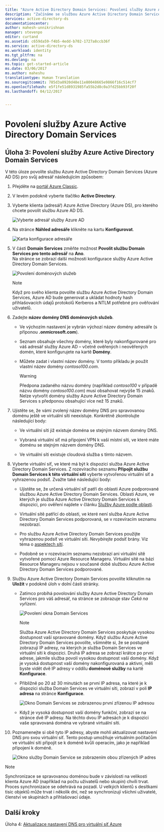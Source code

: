 ```yaml
---
title: "Azure Active Directory Domain Services: Povolení služby Azure Active Directory Domain Services | Dokumentace Microsoftu"
description: "Začínáme se službou Azure Active Directory Domain Services"
services: active-directory-ds
documentationcenter: 
author: mahesh-unnikrishnan
manager: stevenpo
editor: curtand
ms.assetid: c659da59-f4b5-4edd-b702-1727a8ccb36f
ms.service: active-directory-ds
ms.workload: identity
ms.tgt_pltfrm: na
ms.devlang: na
ms.topic: get-started-article
ms.date: 03/06/2017
ms.author: maheshu
translationtype: Human Translation
ms.sourcegitcommit: 785d3a8920d48e11e80048665e9866f16c514cf7
ms.openlocfilehash: e5f1fe51d8931985fa55b2d8c0a3fd25bb93f20f
ms.lasthandoff: 04/12/2017


---
```

# <a name="enable-azure-active-directory-domain-services"></a>Povolení služby Azure Active Directory Domain Services
## <a name="task-3-enable-azure-active-directory-domain-services"></a>Úloha 3: Povolení služby Azure Active Directory Domain Services
V této úloze povolíte službu Azure Active Directory Domain Services (Azure AD DS) pro svůj adresář následujícím způsobem:

1. Přejděte na [portál Azure Classic](https://manage.windowsazure.com).
2. V levém podokně vyberte tlačítko **Active Directory**.
3. Vyberte klienta (adresář) Azure Active Directory (Azure DS), pro kterého chcete povolit službu Azure AD DS.

    ![Vyberte adresář služby Azure AD](./media/active-directory-domain-services-getting-started/select-aad-directory.png)
4. Na stránce **Náhled adresáře** klikněte na kartu **Konfigurovat**.

    ![Karta konfigurace adresáře](./media/active-directory-domain-services-getting-started/configure-tab.png)
5. V části **Domain Services** změňte možnost **Povolit službu Domain Services pro tento adresář** na **Ano**.  
    Na stránce se zobrazí další možnosti konfigurace služby Azure Active Directory Domain Services.

    ![Povolení doménových služeb](./media/active-directory-domain-services-getting-started/enable-domain-services.png)

   > [!NOTE]
   > Když pro svého klienta povolíte službu Azure Active Directory Domain Services, Azure AD bude generovat a ukládat hodnoty hash přihlašovacích údajů protokolů Kerberos a NTLM potřebné pro ověřování uživatelů.
   >
   >
6. Zadejte **název domény DNS doménových služeb**.

   * Ve výchozím nastavení je vybrán výchozí název domény adresáře (s příponou **.onmicrosoft.com**).

   * Seznam obsahuje všechny domény, které byly nakonfigurované pro váš adresář služby Azure AD – včetně ověřených i neověřených domén, které konfigurujete na kartě **Domény**.

   * Můžete zadat i vlastní název domény. V tomto příkladu je použit vlastní název domény *contoso100.com*.

     > [!WARNING]
     > Předpona zadaného názvu domény (například *contoso100* v případě názvu domény *contoso100.com*) musí obsahovat nejvýše 15 znaků. Nelze vytvořit domény služby Azure Active Directory Domain Services s předponou obsahující více než 15 znaků.
     >
     >
7. Ujistěte se, že vámi zvolený název domény DNS pro spravovanou doménu ještě ve virtuální síti neexistuje. Konkrétně zkontrolujte následující body:

   * Ve virtuální síti již existuje doména se stejným názvem domény DNS.

   * Vybraná virtuální síť má připojení VPN k vaší místní síti, ve které máte doménu se stejným názvem domény DNS.

   * Ve virtuální síti existuje cloudová služba s tímto názvem.
8. Vyberte virtuální síť, ve které má být k dispozici služba Azure Active Directory Domain Services. Z rozevíracího seznamu **Připojit službu Domain Services k této virtuální síti** vyberte vytvořenou virtuální síť a vyhrazenou podsíť. Zvažte také následující body:

   * Ujistěte se, že určená virtuální síť patří do oblasti Azure podporované službou Azure Active Directory Domain Services. Oblasti Azure, ve kterých je služba Azure Active Directory Domain Services k dispozici, pro ověření najdete v článku [Služby Azure podle oblasti](https://azure.microsoft.com/regions/#services/).

   * Virtuální sítě patřící do oblasti, ve které není služba Azure Active Directory Domain Services podporovaná, se v rozevíracím seznamu nezobrazí.

   * Pro službu Azure Active Directory Domain Services použijte vyhrazenou podsíť ve virtuální síti. *Nevybírejte* podsíť brány. Viz téma o [aspektech sítí](active-directory-ds-networking.md).

   * Podobně se v rozevíracím seznamu nezobrazí ani virtuální sítě vytvořené pomocí Azure Resource Manageru. Virtuální sítě na bázi Resource Manageru nejsou v současné době službou Azure Active Directory Domain Services podporované.
9. Službu Azure Active Directory Domain Services povolíte kliknutím na **Uložit** v podokně úloh v dolní části stránky. 
    * Zatímco probíhá povolování služby Azure Active Directory Domain Services pro váš adresář, na stránce se zobrazuje stav *Čeká na vyřízení*.

        ![Povolení okna Domain Services](./media/active-directory-domain-services-getting-started/enable-domain-services-pendingstate.png)

        > [!NOTE]
        > Služba Azure Active Directory Domain Services poskytuje vysokou dostupnost vaší spravované domény. Když službu Azure Active Directory Domain Services povolíte, všimněte si, že se postupně zobrazují IP adresy, na kterých je služba Domain Services ve virtuální síti k dispozici. Druhá IP adresa se zobrazí krátce po první adrese, jakmile služba povolí vysokou dostupnost vaší domény. Když je vysoká dostupnost vaší domény nakonfigurovaná a aktivní, měli byste vidět dvě IP adresy v oddílu **doménové služby** na kartě **Konfigurace**.
        >
        >
    * Přibližně po 20 až 30 minutách se první IP adresa, na které je k dispozici služba Domain Services ve virtuální síti, zobrazí v poli **IP adresa** na stránce **Konfigurace**.

        ![Okno Domain Services se zobrazenou první zřízenou IP adresou](./media/active-directory-domain-services-getting-started/domain-services-enabled-firstdc-available.png)
    * Když je vysoká dostupnost vaší domény funkční, zobrazí se na stránce dvě IP adresy. Na těchto dvou IP adresách je k dispozici vaše spravovaná doména ve vybrané virtuální síti. 
    
10. Poznamenejte si obě tyto IP adresy, abyste mohli aktualizovat nastavení DNS pro svou virtuální síť. Tento postup umožňuje virtuálním počítačům ve virtuální síti připojit se k doméně kvůli operacím, jako je například připojení k doméně.

    ![Okno služby Domain Service se zobrazením obou zřízených IP adres](./media/active-directory-domain-services-getting-started/domain-services-enabled-bothdcs-available.png)

> [!NOTE]
> Synchronizace se spravovanou doménou bude v závislosti na velikosti klienta Azure AD (například na počtu uživatelů nebo skupin) chvíli trvat. Proces synchronizace se odehrává na pozadí. U velkých klientů s desítkami tisíc objektů může trvat i několik dní, než se synchronizují všichni uživatelé, členství ve skupinách a přihlašovací údaje.
>
>

## <a name="next-steps"></a>Další kroky
Úloha 4: [Aktualizace nastavení DNS pro virtuální síť Azure](active-directory-ds-getting-started-dns.md)

